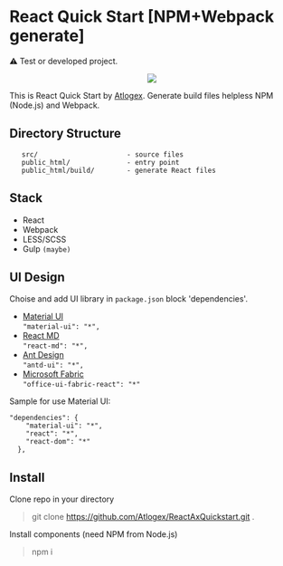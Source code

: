 React Quick Start [NPM+Webpack generate]
============================

:warning: Test or developed project.

<p align="center"><img src="https://upload.wikimedia.org/wikipedia/commons/thumb/a/a7/React-icon.svg/280px-React-icon.svg.png"></p>

This is React Quick Start by [Atlogex](https://www.atlogex.com/).
Generate build files helpless NPM (Node.js) and Webpack.


 Directory Structure
 -------------------

       src/                      - source files
       public_html/              - entry point
       public_html/build/        - generate React files

 Stack
 -------------------

- React
- Webpack
- LESS/SCSS
- Gulp `(maybe)`


 UI Design
 -------------------

Choise and add UI library in `package.json` block 'dependencies'.

 - [Material UI](http://www.material-ui.com/)  <br/>
 ```"material-ui": "*",```
 - [React MD](https://react-md.mlaursen.com/)  <br/>
 ```"react-md": "*",```
 - [Ant Design](https://developer.microsoft.com/en-us/fabric)  <br/>
 ```"antd-ui": "*",```
 - [Microsoft Fabric](https://developer.microsoft.com/en-us/fabric)  <br/>
 ```"office-ui-fabric-react": "*"```


Sample for use Material UI:
```
"dependencies": {
    "material-ui": "*",
    "react": "*",
    "react-dom": "*"
  },
```

 Install
 -------------------

Clone repo in your directory

> git clone https://github.com/Atlogex/ReactAxQuickstart.git .

Install components (need NPM from Node.js)

> npm i